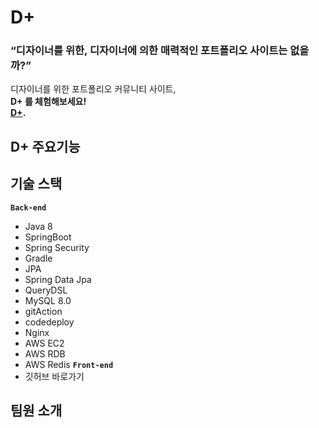
# D+ 

### **“디자이너를 위한, 디자이너에 의한 매력적인 포트폴리오 사이트는 없을까?”**

디자이너를 위한 포트폴리오 커뮤니티 사이트, <br>
**D+ 를 체험해보세요!<br>
[D+](https:/링크.com/).**<br>

## D+ 주요기능

## 기술 스택
**`Back-end`**
- Java 8
- SpringBoot
- Spring Security
- Gradle
- JPA
- Spring Data Jpa
- QueryDSL
- MySQL 8.0
- gitAction 
- codedeploy
- Nginx
- AWS EC2
- AWS RDB 
- AWS Redis
**`Front-end`**
- 깃허브 바로가기 

## 

## 팀원 소개








